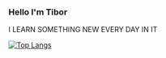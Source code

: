### Hello I'm Tibor
I LEARN SOMETHING NEW EVERY DAY IN IT

[![Top Langs](https://github-readme-stats.vercel.app/api/top-langs/?username=tibor3741&langs_count=8)](https://github.com/anuraghazra/github-readme-stats)
